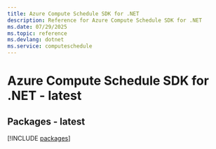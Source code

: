 ```yaml
---
title: Azure Compute Schedule SDK for .NET
description: Reference for Azure Compute Schedule SDK for .NET
ms.date: 07/29/2025
ms.topic: reference
ms.devlang: dotnet
ms.service: computeschedule
---
```

# Azure Compute Schedule SDK for .NET - latest
## Packages - latest
[!INCLUDE [packages](compute-schedule-index.md)]